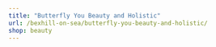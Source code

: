```yaml
---
title: "Butterfly You Beauty and Holistic"
url: /bexhill-on-sea/butterfly-you-beauty-and-holistic/
shop: beauty
---
```

